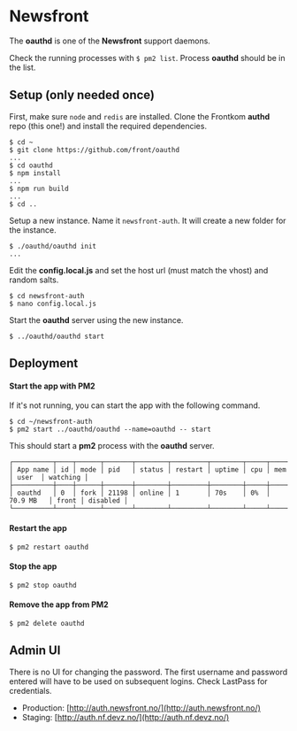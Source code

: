 # Newsfront

The **oauthd** is one of the **Newsfront** support daemons.

Check the running processes with `$ pm2 list`. Process **oauthd** should be in the list.

## Setup (only needed once)

First, make sure `node` and `redis` are installed. Clone the Frontkom **authd** repo (this one!) and install the required dependencies.

```
$ cd ~
$ git clone https://github.com/front/oauthd
...
$ cd oauthd
$ npm install
...
$ npm run build
...
$ cd ..
```

Setup a new instance. Name it `newsfront-auth`. It will create a new folder for the instance.

```
$ ./oauthd/oauthd init
...
```

Edit the **config.local.js** and set the host url (must match the vhost) and random salts.

```
$ cd newsfront-auth
$ nano config.local.js
```

Start the **oauthd** server using the new instance.

```
$ ../oauthd/oauthd start
```

## Deployment

#### Start the app with PM2

If it's not running, you can start the app with the following command.

```
$ cd ~/newsfront-auth
$ pm2 start ../oauthd/oauthd --name=oauthd -- start
```

This should start a **pm2** process with the **oauthd** server.

```
┌──────────┬────┬──────┬───────┬────────┬─────────┬────────┬─────┬───────────┬───────┬──────────┐
│ App name │ id │ mode │ pid   │ status │ restart │ uptime │ cpu │ mem       │ user  │ watching │
├──────────┼────┼──────┼───────┼────────┼─────────┼────────┼─────┼───────────┼───────┼──────────┤
│ oauthd   │ 0  │ fork │ 21198 │ online │ 1       │ 70s    │ 0%  │ 70.9 MB   │ front │ disabled │
└──────────┴────┴──────┴───────┴────────┴─────────┴────────┴─────┴───────────┴───────┴──────────┘
```

#### Restart the app

```
$ pm2 restart oauthd
```

#### Stop the app

```
$ pm2 stop oauthd
```

#### Remove the app from PM2

```
$ pm2 delete oauthd
```


## Admin UI
There is no UI for changing the password. The first username and password entered will have to be used on subsequent logins.
Check LastPass for credentials.

* Production: [http://auth.newsfront.no/](http://auth.newsfront.no/)
* Staging: [http://auth.nf.devz.no/](http://auth.nf.devz.no/)
